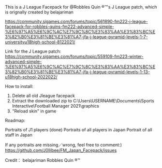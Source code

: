 This is a J League Facepack for @Robbles Quin ®™'s J League patch, which is orignally created by belajariman

https://community.sigames.com/forums/topic/561890-fm222-j-league-facepack-for-robbles-quins-fm222-advanced-simple-%E6%97%A5%E6%9C%AC%E7%9C%8C%E3%83%AA%E3%83%BC%E3%82%B0%E3%81%BE%E3%81%A7-jfa-j-league-pyramid-levels-1-7-universityu18high-school-8122021/

Link for the J League patch:
https://community.sigames.com/forums/topic/559109-fm223-winter-advanced-simple-%E6%97%A5%E6%9C%AC%E7%9C%8C%E3%83%AA%E3%83%BC%E3%82%B0%E3%81%BE%E3%81%A7-jfa-j-league-pyramid-levels-1-13-u18high-school-2022022/

How to install:
1. Delete all old Jleague facepack
2. Extract the downloaded zip to C:\Users\USERNAME\Documents\Sports Interactive\Football Manager 2021\graphics
3. "Reload skin" in game


Roadmap:

Portraits of J1 players (done)
Portraits of all players in Japan
Portrait of all staff in Japan

If any portraits are missing／wrong, feel free to comment:)
https://github.com/J0llibee/FM_Japan_Facepack/issues 

Credit：
belajariman
Robbles Quin ®™
